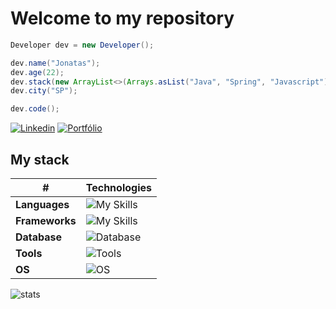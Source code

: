 # Welcome to my repository

```java
Developer dev = new Developer();

dev.name("Jonatas");
dev.age(22);
dev.stack(new ArrayList<>(Arrays.asList("Java", "Spring", "Javascript")))
dev.city("SP");

dev.code();
```

[![Linkedin](https://img.shields.io/badge/LinkedIn-c9c9c9?style=for-the-badge&logo=linkedIn&logoColor=white)](https://www.linkedin.com/in/jonatasrodrigues-tech/)
[![Portfólio](https://img.shields.io/badge/Portfolio-c9c9c9?style=for-the-badge)](https://jonatas00.github.io/portfolio/)

## My stack

| **#**          | **Technologies**                                               |
| -------------- | -------------------------------------------------------------- |
| **Languages**  | ![My Skills](https://skillicons.dev/icons?i=java,go,js)        |
| **Frameworks** | ![My Skills](https://skillicons.dev/icons?i=spring,vue)        |
| **Database**   | ![Database](https://skillicons.dev/icons?i=mysql,postgres)     |
| **Tools**      | ![Tools](https://skillicons.dev/icons?i=vscode,postman,docker) |
| **OS**         | ![OS](https://skillicons.dev/icons?i=windows,linux)            |

![stats](https://github-readme-status00.vercel.app/api/top-langs/?username=jonatas00&theme=dark&layout=compact&hide=html)

